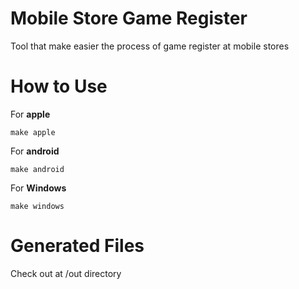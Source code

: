 # Mobile Store Game Register

Tool that make easier the process of game register at mobile stores

# How to Use

For **apple**

```
make apple
```

For **android**

```
make android
```

For **Windows**

```
make windows
```

# Generated Files

Check out at /out directory